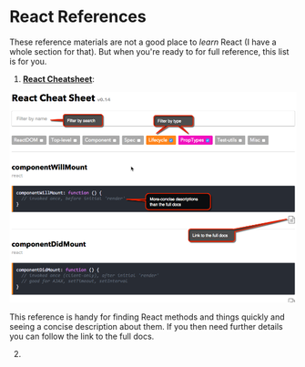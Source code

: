 # React References

These reference materials are not a good place to *learn* React (I have a whole section for that).  But when you're ready to for full reference, this list is for you.  


1. [**React Cheatsheet**](http://chantastic.github.io/react-cheat-sheet/):

 ![](_assets/react-cheatsheet.png)
 
 This reference is handy for finding React methods and things quickly and seeing a concise description about them.  If you then need further details you can follow the link to the full docs. 
 
2. 